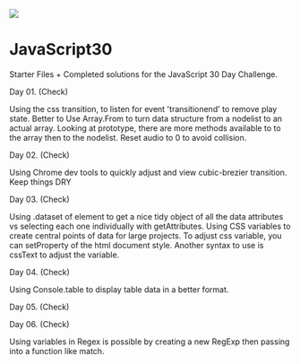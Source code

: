 ![](https://javascript30.com/images/JS3-social-share.png)

# JavaScript30

Starter Files + Completed solutions for the JavaScript 30 Day Challenge.

Day 01. (Check)

Using the css transition, to listen for event 'transitionend' to remove play state.
Better to Use Array.From to turn data structure from a nodelist to an actual array. Looking at prototype, there are more methods available to 
to the array then to the nodelist.
Reset audio to 0 to avoid collision. 

Day 02. (Check)

Using Chrome dev tools to quickly adjust and view cubic-brezier transition.
Keep things DRY

Day 03. (Check)

Using .dataset of element to get a nice tidy object of all the data attributes vs selecting each one individually with getAttributes.
Using CSS variables to create central points of data for large projects.
To adjust css variable, you can setProperty of the html document style. Another syntax to use is cssText to adjust the variable. 


Day 04. (Check)

Using Console.table to display table data in a better format. 

Day 05. (Check)

Day 06. (Check)

Using variables in Regex is possible by creating a new RegExp then passing into a function like match.
